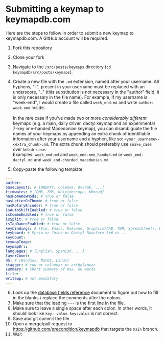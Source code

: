 # Submitting a keymap to keymapdb.com

Here are the steps to follow in order to submit a new keymap to keymapdb.com. A GitHub account will be required.

1. Fork this repository
2. Clone your fork
3. Navigate to the `/src/posts/keymaps` directory (`cd keymapdb/src/posts/keymaps`).
4. Create a new file with the `.md` extension, named after your username. All hyphens, "-", present in your username must be replaced with an underscore, "\_" (this substitution is not necessary in the "author" field, it is only necessary in the file name). For example, if my username is "week-end", I would create a file called `week_end.md` and write `author: week-end` inside.
<br><br>
In the rare case if you've made two or more *considerably different* keymaps (e.g. a main, daily driver, dactyl keymap and an experimental 7-key one-handed Macedonian keymap), you can disambiguate the file names of your keymaps by appending an extra chunk of identifiable information after your username and a hyphen, like so: `<your_username>-<extra_chunk>.md`. The extra chunk should preferably use `snake_case` over `kebab-case`.<br>
Examples: `week_end.md` and `week_end-one_handed.md` or `week_end-dactyl.md` and `week_end-chorded_macedonian.md`.

5. Copy-paste the following template:
```yaml
---
author:
baseLayouts: # [QWERTY, Colemak, Dvorak, ...]
firmwares: # [QMK, ZMK, Kaleidoscope, KMonad]
hasHomeRowMods: # true or false
hasLetterOnThumb: # true or false
hasRotaryEncoder: # true or false
isAutoShiftEnabled: # true or false
isComboEnabled: # true or false
isSplit: # true or false
isTapDanceEnabled: # true or false
keybindings: # [Vim, Emacs, Kakoune, Graphics/CAD, TWM, Spreadsheets, Gaming]
keyboard: # Kyria or Corne or Dactyl Manuform 5x6 or ...
keyCount:
keymapImage:
keymapUrl:
languages: # [English, Spanish, ...]
layerCount:
OS: # [Windows, MacOS, Linux]
stagger: # row or columnar or ortholinear
summary: # Short summary of max. 60 words
title:
writeup: # not mandatory
---
```
6. Look up the [database fields reference](db_fields_reference.md) document to figure out how to fill in the blanks / replace the comments after the colons.
7. Make sure that the leading `---` is the first line in the file.
8. Make sure to leave a single space after each colon. In other words, it should look like `key: value`. `key:value` is not correct.
9. Save and git commit the file
10. Open a merge/pull request to https://github.com/precondition/keymapdb that targets the `main` branch.
11. Wait
